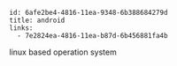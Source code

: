 ```
id: 6afe2be4-4816-11ea-9348-6b388684279d
title: android
links:
  - 7e2824ea-4816-11ea-b87d-6b456881fa4b
```

linux based operation system
